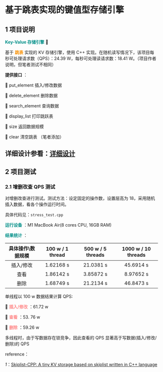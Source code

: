 # 基于跳表实现的键值型存储引擎

## 1 项目说明

**<font color = 008F88>Key-Value 存储引擎</font>**  :sunflower:

基于 **<font color = F88F00>跳表</font>** 实现的 KV 存储引擎，使用 C++ 实现。在随机读写情况下，该项目每秒可处理请求数（QPS）：24.39 W，每秒可处理读请求数：18.41 W。（项目作者说明，但笔者测试不相同）

**提供接口** ：

:small_blue_diamond: put_element  插入/修改数据

:small_orange_diamond: delete_element 删除数据

:small_blue_diamond: search_element 查询数据

:small_blue_diamond: display_list  打印跳跃表

:small_orange_diamond: size  返回数据规模

:small_blue_diamond: clear  清空跳表 （笔者添加）

详细设计参看：[详细设计](detail_design.md)
----

## 2 项目测试

### 2.1  增删改查 QPS 测试

对增删改查进行测试。测试方法：设定固定的操作数，设置层高为 18，采用随机插入数据，看各个操作运行时间。

具体代码见：`stress_test.cpp`

**<font color = 008F88>运行设备</font>** ：M1 MacBook Air(8 cores CPU, 16GB RAM)

**<font color = 008F88>结果统计</font>** ：

| 具体操作\数据规模 |    100 w / 1 thread    |    500 w / 5 threads   |   1000 w / 10 threads  |
| :---------------: | :--------: | :--------: | :-------: |
|       插入/修改        | 1.62168 s | 21.0381 s | 45.6914 s |
|       查看        | 1.86142 s |  3.85872 s | 8.97652 s |
|       删除        |  1.68749 s | 21.2134 s | 46.8473 s |


单线程以 100 w 数据结果计算 QPS:

:small_blue_diamond: **<font color = FF8888>插入/修改</font>** ：61.72 w 

:small_orange_diamond: **<font color = FF8888>查看</font>** ：53. 76 w

:small_orange_diamond: **<font color = FF8888>删除</font>** ：59.26 w  

多线程时，由于写数据存在锁竞争，因此查看的 QPS 显著高于写数据(插入/修改/删除)的 QPS

reference：

*1*：[Skiplist-CPP: A tiny KV storage based on skiplist written in C++ language ](https://github.com/youngyangyang04/Skiplist-CPP)

